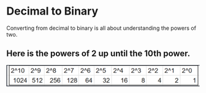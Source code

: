 # Decimal to Binary

Converting from decimal to binary is all about understanding the powers of two.
## Here is the powers of 2 up until the 10th power.
![Powers of 2](Powersof2.PNG)
